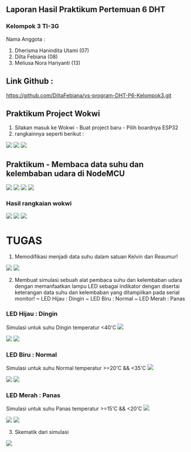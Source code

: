 ## Laporan Hasil Praktikum Pertemuan 6 DHT
### Kelompok 3 TI-3G 
Nama Anggota :
1. Dherisma Hanindita Utami (07)
2. Dilta Febiana (08)
3. Meliusa Nora Hariyanti (13)

## Link Github :
https://github.com/DiltaFebiana/vs-program-DHT-P6-Kelompok3.git

## Praktikum Project Wokwi
1. Silakan masuk ke Wokwi - Buat project baru - Pilih boardnya ESP32
2. rangkainnya seperti berikut :
<img src = 1.jpeg>

<img src = 2.jpeg>

<img src = 3.jpeg>


## Praktikum - Membaca data suhu dan kelembaban udara di NodeMCU
<img src = 5.jpeg>

<img src = 4.jpeg>

<img src = 7.jpeg>

<img src = 6.jpeg>

### Hasil rangkaian wokwi
<img src = 9.jpeg>

<img src = 10.jpeg>

<img src = 11.jpeg>

# TUGAS
1. Memodifikasi menjadi data suhu dalam satuan Kelvin dan Reaumur!

<img src = 12.jpeg>

<img src = 13.jpeg>

2. Membuat simulasi sebuah alat pembaca suhu dan kelembaban udara dengan memanfaatkan lampu LED sebagai indikator dengan disertai keterangan data suhu dan kelembaban yang ditampilkan pada serial monitor!
        ~ LED Hijau : Dingin
        ~ LED Biru  : Normal
        ~ LED Merah : Panas

### LED Hijau : Dingin
Simulasi untuk suhu Dingin temperatur <40'C
<img src = 14.jpeg>

<img src = 15.jpeg>

<img src = 16.jpeg>

### LED Biru : Normal
Simulasi untuk suhu Normal temperatur >=20'C && <35'C
<img src = 17.jpeg>

<img src = 18.jpeg>

<img src = 19.jpeg>

### LED Merah : Panas
Simulasi untuk suhu Panas temperatur >=15'C && <20'C
<img src = 20.jpeg>

<img src = 21.jpeg>

<img src = 22.jpeg>

3. Skematik dari simulasi
<img src = 23.jpeg>